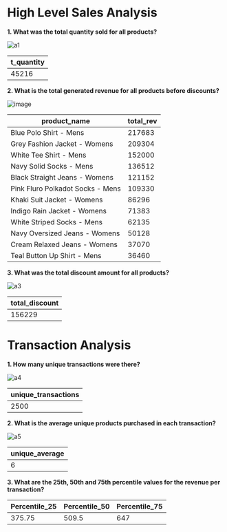 # High Level Sales Analysis

**1. What was the total quantity sold for all products?**

![a1](https://user-images.githubusercontent.com/130475600/235455360-14fd4be7-b829-4f1d-b007-e9ff28e9a356.PNG)

| t_quantity |
| ---------- |
| 45216      |

**2. What is the total generated revenue for all products before discounts?**

![image](https://user-images.githubusercontent.com/130475600/235456013-d5e7555a-eda6-4929-b012-b4d6fe75d0eb.png)

| product_name                     | total_rev |
| -------------------------------- | --------- |
| Blue Polo Shirt - Mens           | 217683    |
| Grey Fashion Jacket - Womens     | 209304    |
| White Tee Shirt - Mens           | 152000    |
| Navy Solid Socks - Mens          | 136512    |
| Black Straight Jeans - Womens    | 121152    |
| Pink Fluro Polkadot Socks - Mens | 109330    |
| Khaki Suit Jacket - Womens       | 86296     |
| Indigo Rain Jacket - Womens      | 71383     |
| White Striped Socks - Mens       | 62135     |
| Navy Oversized Jeans - Womens    | 50128     |
| Cream Relaxed Jeans - Womens     | 37070     |
| Teal Button Up Shirt - Mens      | 36460     |

**3. What was the total discount amount for all products?**

![a3](https://user-images.githubusercontent.com/130475600/235456383-4f9386d3-4a24-4dec-9773-89a76e785e48.PNG)

| total_discount |
| -------------- |
| 156229         |

# Transaction Analysis

**1. How many unique transactions were there?**

![a4](https://user-images.githubusercontent.com/130475600/235456942-d84fae2c-dc40-4dd7-9c28-0dc886411840.PNG)

| unique_transactions |
| ------------------- |
| 2500                |

**2. What is the average unique products purchased in each transaction?**

![a5](https://user-images.githubusercontent.com/130475600/235457372-c76b79fd-488c-493b-bada-e5ac06a5f3e0.PNG)

| unique_average |
| -------------- |
| 6              |

**3. What are the 25th, 50th and 75th percentile values for the revenue per transaction?** 

| Percentile_25 | Percentile_50 | Percentile_75 |
| -------------- | ------ | ------ |
| 375.75         | 509.5 | 647 |
